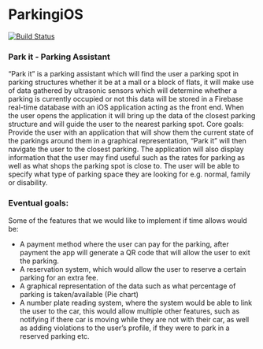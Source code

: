 # ParkingiOS
[![Build Status](https://app.bitrise.io/app/6fda7ea6e9db9749/status.svg?token=1BrGcwxTloXX42YOuaS9cQ)](https://app.bitrise.io/app/6fda7ea6e9db9749)

### Park it - Parking Assistant
“Park it” is a parking assistant which will find the user a parking spot in parking structures whether it be at a mall or a block of flats, it will make use of data gathered by ultrasonic sensors which will determine whether a parking is currently occupied or not this data will be stored in a Firebase real-time database with an iOS application acting as the front end. When the user opens the application it will bring up the data of the closest parking structure and will guide the user to the nearest parking spot.
Core goals: 
Provide the user with an application that will show them the current state of the parkings around them in a graphical representation, “Park it” will then navigate the user to the closest parking. The application will also display information that the user may find useful such as the rates for parking as well as what shops the parking spot is close to. The user will be able to specify what type of parking space they are looking for e.g. normal, family or disability.
### Eventual goals:
Some of the features that we would like to implement if time allows would be: 
- A payment method where the user can pay for the parking, after payment the app will generate a QR code that will allow the user to exit the parking.
- A reservation system, which would allow the user to reserve a certain parking for an extra fee.
- A graphical representation of the data such as what percentage of parking is taken/available (Pie chart) 
- A number plate reading system, where the system would be able to link the user to the car, this would allow multiple other features, such as notifying if there car is moving while they are not with their car, as well as adding violations to the user’s profile, if they were to park in a reserved parking etc.
